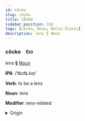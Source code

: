 ```yaml
---
id: côcko
slug: côcko
title: CÔCKO
sidebar_position: 318
tags: [côcko, Noun, Balto-Slavic]
description: lens § Noun
---
```


### côcko&emsp;<span kind="abugida">ꞇ̄ıɔ</span>

*lens* **§** [Noun](../../tags/Noun)

**IPA**: /ˈt͡ɕot͡ɕ.kɑ/

**Verb**: to be a lens

**Noun**: lens

**Modifier**: lens-related

<details>
    <summary>Origin</summary>
    Czech čočka [ˈt͡ʃot͡ʃka]<br/>
    <em>Balto-Slavic Language Family</em>
</details>